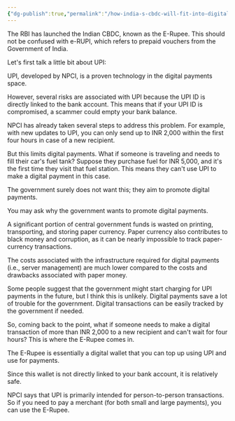 ```yaml
---
{"dg-publish":true,"permalink":"/how-india-s-cbdc-will-fit-into-digital-payments/"}
---
```


The RBI has launched the Indian CBDC, known as the E-Rupee. This should not be confused with e-RUPI, which refers to prepaid vouchers from the Government of India.

  

Let's first talk a little bit about UPI:

  

UPI, developed by NPCI, is a proven technology in the digital payments space.

  

However, several risks are associated with UPI because the UPI ID is directly linked to the bank account. This means that if your UPI ID is compromised, a scammer could empty your bank balance.

  

NPCI has already taken several steps to address this problem. For example, with new updates to UPI, you can only send up to INR 2,000 within the first four hours in case of a new recipient.

  

But this limits digital payments. What if someone is traveling and needs to fill their car's fuel tank? Suppose they purchase fuel for INR 5,000, and it's the first time they visit that fuel station. This means they can't use UPI to make a digital payment in this case.

  

The government surely does not want this; they aim to promote digital payments.

  

You may ask why the government wants to promote digital payments.

  

A significant portion of central government funds is wasted on printing, transporting, and storing paper currency. Paper currency also contributes to black money and corruption, as it can be nearly impossible to track paper-currency transactions.

  

The costs associated with the infrastructure required for digital payments (i.e., server management) are much lower compared to the costs and drawbacks associated with paper money.

  

Some people suggest that the government might start charging for UPI payments in the future, but I think this is unlikely. Digital payments save a lot of trouble for the government. Digital transactions can be easily tracked by the government if needed.

  

So, coming back to the point, what if someone needs to make a digital transaction of more than INR 2,000 to a new recipient and can't wait for four hours? This is where the E-Rupee comes in.

  

The E-Rupee is essentially a digital wallet that you can top up using UPI and use for payments.

  

Since this wallet is not directly linked to your bank account, it is relatively safe.

  

NPCI says that UPI is primarily intended for person-to-person transactions. So if you need to pay a merchant (for both small and large payments), you can use the E-Rupee.
